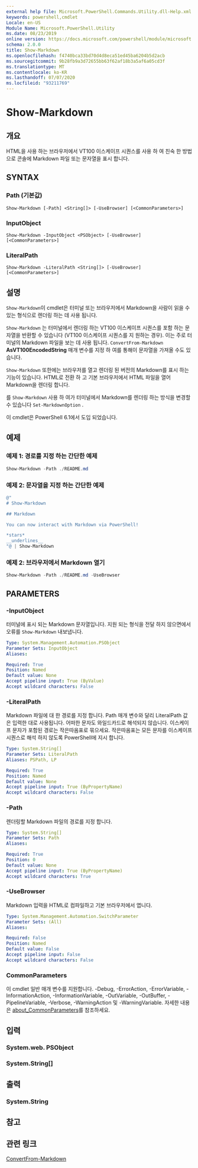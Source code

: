 ```yaml
---
external help file: Microsoft.PowerShell.Commands.Utility.dll-Help.xml
keywords: powershell,cmdlet
Locale: en-US
Module Name: Microsoft.PowerShell.Utility
ms.date: 08/23/2019
online version: https://docs.microsoft.com/powershell/module/microsoft.powershell.utility/show-markdown?view=powershell-7.1&WT.mc_id=ps-gethelp
schema: 2.0.0
title: Show-Markdown
ms.openlocfilehash: f4740bca33bd70d4d8eca51ed45ba6204b5d2acb
ms.sourcegitcommit: 9b28fb9a3d72655bb63f62af18b3a5af6a05cd3f
ms.translationtype: MT
ms.contentlocale: ko-KR
ms.lasthandoff: 07/07/2020
ms.locfileid: "93211769"
---
```

# Show-Markdown

## 개요
HTML을 사용 하는 브라우저에서 VT100 이스케이프 시퀀스를 사용 하 여 친숙 한 방법으로 콘솔에 Markdown 파일 또는 문자열을 표시 합니다.

## SYNTAX

### Path (기본값)

```
Show-Markdown [-Path] <String[]> [-UseBrowser] [<CommonParameters>]
```

### InputObject

```
Show-Markdown -InputObject <PSObject> [-UseBrowser] [<CommonParameters>]
```

### LiteralPath

```
Show-Markdown -LiteralPath <String[]> [-UseBrowser] [<CommonParameters>]
```

## 설명

`Show-Markdown`이 cmdlet은 터미널 또는 브라우저에서 Markdown을 사람이 읽을 수 있는 형식으로 렌더링 하는 데 사용 됩니다.

`Show-Markdown` 는 터미널에서 렌더링 하는 VT100 이스케이프 시퀀스를 포함 하는 문자열을 반환할 수 있습니다 (VT100 이스케이프 시퀀스를 지 원하는 경우). 이는 주로 터미널의 Markdown 파일을 보는 데 사용 됩니다. `ConvertFrom-Markdown` **AsVT100EncodedString** 매개 변수를 지정 하 여를 통해이 문자열을 가져올 수도 있습니다.

`Show-Markdown` 또한에는 브라우저를 열고 렌더링 된 버전의 Markdown를 표시 하는 기능이 있습니다. HTML로 전환 하 고 기본 브라우저에서 HTML 파일을 열어 Markdown을 렌더링 합니다.

를 `Show-Markdown` 사용 하 여가 터미널에서 Markdown를 렌더링 하는 방식을 변경할 수 있습니다 `Set-MarkdownOption` .

이 cmdlet은 PowerShell 6.1에서 도입 되었습니다.

## 예제

### 예제 1: 경로를 지정 하는 간단한 예제

```powershell
Show-Markdown -Path ./README.md
```

### 예제 2: 문자열을 지정 하는 간단한 예제

```powershell
@"
# Show-Markdown

## Markdown

You can now interact with Markdown via PowerShell!

*stars*
__underlines__
"@ | Show-Markdown
```

### 예제 2: 브라우저에서 Markdown 열기

```powershell
Show-Markdown -Path ./README.md -UseBrowser
```

## PARAMETERS

### -InputObject

터미널에 표시 되는 Markdown 문자열입니다. 지원 되는 형식을 전달 하지 않으면에서 오류를 `Show-Markdown` 내보냅니다.

```yaml
Type: System.Management.Automation.PSObject
Parameter Sets: InputObject
Aliases:

Required: True
Position: Named
Default value: None
Accept pipeline input: True (ByValue)
Accept wildcard characters: False
```

### -LiteralPath

Markdown 파일에 대 한 경로를 지정 합니다. Path 매개 변수와 달리 LiteralPath 값은 입력한 대로 사용됩니다. 어떠한 문자도 와일드카드로 해석되지 않습니다. 이스케이프 문자가 포함된 경로는 작은따옴표로 묶으세요. 작은따옴표는 모든 문자를 이스케이프 시퀀스로 해석 하지 않도록 PowerShell에 지시 합니다.

```yaml
Type: System.String[]
Parameter Sets: LiteralPath
Aliases: PSPath, LP

Required: True
Position: Named
Default value: None
Accept pipeline input: True (ByPropertyName)
Accept wildcard characters: False
```

### -Path

렌더링할 Markdown 파일의 경로를 지정 합니다.

```yaml
Type: System.String[]
Parameter Sets: Path
Aliases:

Required: True
Position: 0
Default value: None
Accept pipeline input: True (ByPropertyName)
Accept wildcard characters: True
```

### -UseBrowser

Markdown 입력을 HTML로 컴파일하고 기본 브라우저에서 엽니다.

```yaml
Type: System.Management.Automation.SwitchParameter
Parameter Sets: (All)
Aliases:

Required: False
Position: Named
Default value: False
Accept pipeline input: False
Accept wildcard characters: False
```

### CommonParameters

이 cmdlet 일반 매개 변수를 지원합니다. -Debug, -ErrorAction, -ErrorVariable, -InformationAction, -InformationVariable, -OutVariable, -OutBuffer, -PipelineVariable, -Verbose, -WarningAction 및 -WarningVariable. 자세한 내용은 [about_CommonParameters](https://go.microsoft.com/fwlink/?LinkID=113216)를 참조하세요.

## 입력

### System.web. PSObject

### System.String[]

## 출력

### System.String

## 참고

## 관련 링크

[ConvertFrom-Markdown](ConvertFrom-Markdown.md)

